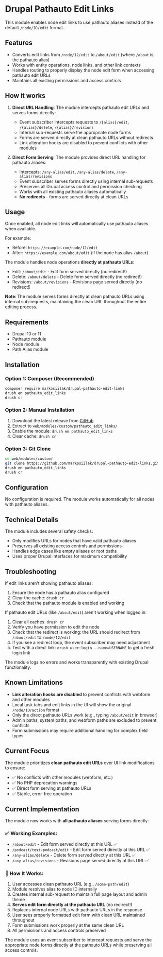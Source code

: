 # Drupal Pathauto Edit Links

This module enables node edit links to use pathauto aliases instead of the default `/node/ID/edit` format.

## Features

- Converts edit links from `/node/12/edit` to `/about/edit` (where `/about` is the pathauto alias)
- Works with entity operations, node links, and other link contexts
- Handles routing to properly display the node edit form when accessing pathauto edit URLs
- Maintains all existing permissions and access controls

## How it works

1. **Direct URL Handling**: The module intercepts pathauto edit URLs and serves forms directly:
   - Event subscriber intercepts requests to `/{alias}/edit`, `/{alias}/delete`, `/{alias}/revisions`
   - Internal sub-requests serve the appropriate node forms
   - Forms are served directly at clean pathauto URLs without redirects
   - Link alteration hooks are disabled to prevent conflicts with other modules

2. **Direct Form Serving**: The module provides direct URL handling for pathauto aliases:
   - Intercepts: `/any-alias/edit`, `/any-alias/delete`, `/any-alias/revisions`
   - Event subscriber serves forms directly using internal sub-requests
   - Preserves all Drupal access control and permission checking
   - Works with all existing pathauto aliases automatically
   - **No redirects** - forms are served directly at clean URLs

## Usage

Once enabled, all node edit links will automatically use pathauto aliases when available.

For example:
- Before: `https://example.com/node/12/edit`
- After: `https://example.com/about/edit` (if the node has alias `/about`)

The module handles node operations **directly at pathauto URLs**:
- Edit: `/about/edit` - Edit form served directly (no redirect!)
- Delete: `/about/delete` - Delete form served directly (no redirect!)
- Revisions: `/about/revisions` - Revisions page served directly (no redirect!)

**Note**: The module serves forms directly at clean pathauto URLs using internal sub-requests, maintaining the clean URL throughout the entire editing process.

## Requirements

- Drupal 10 or 11
- Pathauto module
- Node module
- Path Alias module

## Installation

### Option 1: Composer (Recommended)

```bash
composer require markosiilak/drupal-pathauto-edit-links
drush en pathauto_edit_links
drush cr
```

### Option 2: Manual Installation

1. Download the latest release from [GitHub](https://github.com/markosiilak/drupal-pathauto-edit-links/releases)
2. Extract to `web/modules/custom/pathauto_edit_links/`
3. Enable the module: `drush en pathauto_edit_links`
4. Clear cache: `drush cr`

### Option 3: Git Clone

```bash
cd web/modules/custom/
git clone https://github.com/markosiilak/drupal-pathauto-edit-links.git
drush en pathauto_edit_links
drush cr
```

## Configuration

No configuration is required. The module works automatically for all nodes with pathauto aliases.

## Technical Details

The module includes several safety checks:
- Only modifies URLs for nodes that have valid pathauto aliases
- Preserves all existing access controls and permissions
- Handles edge cases like empty aliases or root paths
- Uses proper Drupal interfaces for maximum compatibility

## Troubleshooting

If edit links aren't showing pathauto aliases:
1. Ensure the node has a pathauto alias configured
2. Clear the cache: `drush cr`
3. Check that the pathauto module is enabled and working

If pathauto edit URLs (like `/about/edit`) aren't working when logged in:
1. Clear all caches: `drush cr`
2. Verify you have permission to edit the node
3. Check that the redirect is working: the URL should redirect from `/about/edit` to `/node/12/edit`
4. If you see a redirect loop, the event subscriber may need adjustment
5. Test with a direct link: `drush user:login --name=USERNAME` to get a fresh login link

The module logs no errors and works transparently with existing Drupal functionality.

## Known Limitations

- **Link alteration hooks are disabled** to prevent conflicts with webform and other modules
- Local task tabs and edit links in the UI will show the original `/node/ID/action` format
- Only the direct pathauto URLs work (e.g., typing `/about/edit` in browser)
- Admin paths, system paths, and webform paths are excluded to prevent conflicts
- Form submissions may require additional handling for complex field types

## Current Focus

The module prioritizes **clean pathauto edit URLs** over UI link modifications to ensure:
- ✅ No conflicts with other modules (webform, etc.)
- ✅ No PHP deprecation warnings
- ✅ Direct form serving at pathauto URLs
- ✅ Stable, error-free operation

## Current Implementation

The module now works with **all pathauto aliases** serving forms directly:

### ✅ **Working Examples:**
- `/about/edit` - Edit form served directly at this URL ✅
- `/podcast/test-podcast/edit` - Edit form served directly at this URL ✅
- `/any-alias/delete` - Delete form served directly at this URL ✅
- `/any-alias/revisions` - Revisions page served directly at this URL ✅

### 🎯 **How It Works:**
1. User accesses clean pathauto URL (e.g., `/some-path/edit`)
2. Module resolves alias to node ID internally
3. Creates internal sub-request to maintain full page layout and admin theme
4. **Serves edit form directly at the pathauto URL** (no redirect!)
5. Replaces internal node URLs with pathauto URLs in the response
6. User sees properly formatted edit form with clean URL maintained throughout
7. Form submissions work properly at the same clean URL
8. All permissions and access controls preserved

The module uses an event subscriber to intercept requests and serve the appropriate node forms directly at the pathauto URLs while preserving all access controls.
